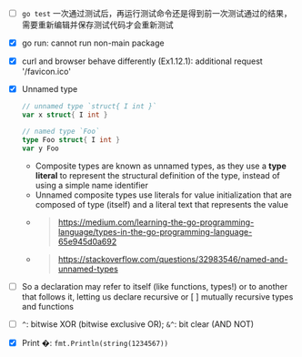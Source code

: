 - [ ] `go test` 一次通过测试后，再运行测试命令还是得到前一次测试通过的结果，需要重新编辑并保存测试代码才会重新测试
- [x] go run: cannot run non-main package
- [x] curl and browser behave differently (Ex1.12.1): additional request '/favicon.ico'
- [x] Unnamed type

    ```go
    // unnamed type `struct{ I int }`
    var x struct{ I int }

    // named type `Foo`
    type Foo struct{ I int }
    var y Foo
    ```

    - Composite types are known as unnamed types, as they use a **type literal** to represent the structural definition of the type, instead of using a simple name identifier
    - Unnamed composite types use literals for value initialization that are composed of type (itself) and a literal text that represents the value
    - > https://medium.com/learning-the-go-programming-language/types-in-the-go-programming-language-65e945d0a692
    - > https://stackoverflow.com/questions/32983546/named-and-unnamed-types
- [ ] So a declaration may refer to itself (like functions, types!) or to another that follows it, letting us declare recursive or [ ] mutually recursive types and functions
- [ ] `^`: bitwise XOR (bitwise exclusive OR); `&^`: bit clear (AND NOT)
- [x] Print �: `fmt.Println(string(1234567))`